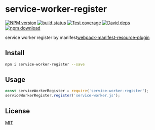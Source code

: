 # service-worker-register

[![NPM version][npm-image]][npm-url]
[![build status][travis-image]][travis-url]
[![Test coverage][codecov-image]][codecov-url]
[![David deps][david-image]][david-url]
[![npm download][download-image]][download-url]

[npm-image]: https://img.shields.io/npm/v/service-worker-register.svg?style=flat-square
[npm-url]: https://npmjs.org/package/service-worker-register
[travis-image]: https://img.shields.io/travis/hubcarl/service-worker-register.svg?style=flat-square
[travis-url]: https://travis-ci.org/hubcarl/service-worker-register
[codecov-image]: https://codecov.io/gh/hubcarl/service-worker-register/branch/master/graph/badge.svg
[codecov-url]: https://codecov.io/gh/hubcarl/service-worker-register
[david-image]: https://img.shields.io/david/hubcarl/service-worker-register.svg?style=flat-square
[david-url]: https://david-dm.org/hubcarl/service-worker-register
[snyk-image]: https://snyk.io/test/npm/service-worker-register/badge.svg?style=flat-square
[snyk-url]: https://snyk.io/test/npm/service-worker-register
[download-image]: https://img.shields.io/npm/dm/service-worker-register.svg?style=flat-square
[download-url]: https://npmjs.org/package/service-worker-register

service worker register by manifest[webpack-manifest-resource-plugin](https://github.com/hubcarl/webpack-manifest-resource-plugin)


## Install

```bash
npm i service-worker-register --save
```

## Usage

```js
const serviceWorkerRegister = require('service-worker-register');
serviceWorkerRegister.register('service-worker.js');
```

## License

[MIT](LICENSE)
